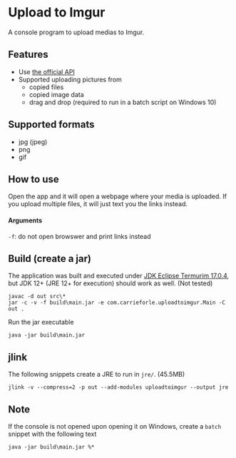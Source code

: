 # Upload to Imgur

A console program to upload medias to Imgur.

## Features

- Use [the official API](https://apidocs.imgur.com/)
- Supported uploading pictures from
    - copied files
    - copied image data
    - drag and drop (required to run in a batch script on Windows 10)
    
## Supported formats

- jpg (jpeg)
- png
- gif
    
## How to use

Open the app and it will open a webpage where your media is uploaded.
If you upload multiple files, it will just text you the links instead.

#### Arguments

`-f`: do not open browswer and print links instead

## Build (create a jar)

The application was built and executed under [JDK Eclipse Termurim 17.0.4](https://adoptium.net/temurin/releases), 
but JDK 12+ (JRE 12+ for execution) should work as well. (Not tested)

    javac -d out src\*
    jar -c -v -f build\main.jar -e com.carrieforle.uploadtoimgur.Main -C out .

Run the jar executable

    java -jar build\main.jar
    
## jlink

The following snippets create a JRE to run in `jre/`. (45.5MB)

    jlink -v --compress=2 -p out --add-modules uploadtoimgur --output jre

## Note

If the console is not opened upon opening it on Windows, create a `batch` snippet with the following text

    java -jar build\main.jar %*
